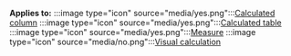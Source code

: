 **Applies to:** :::image type="icon" source="media/yes.png":::[Calculated column](/power-bi/transform-model/desktop-calculations-options#calculated-column-dax) :::image type="icon" source="media/yes.png":::[Calculated table](/power-bi/transform-model/desktop-calculations-options#calculated-table) :::image type="icon" source="media/yes.png":::[Measure](/power-bi/transform-model/desktop-calculations-options#measures) :::image type="icon" source="media/no.png":::[Visual calculation](/power-bi/transform-model/desktop-calculations-options#visual-calculation)
